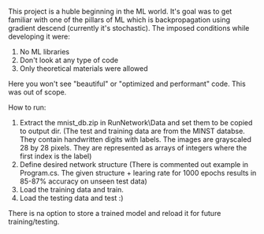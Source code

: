 This project is a huble beginning in the ML world. It's goal was to get familiar with one of the pillars of ML which is backpropagation using gradient descend (currently it's stochastic). The imposed conditions while developing it were:
1. No ML libraries
2. Don't look at any type of code
3. Only theoretical materials were allowed

Here you won't see "beautiful" or "optimized and performant" code. This was out of scope.

How to run:
1. Extract the mnist_db.zip in RunNetwork\Data and set them to be copied to output dir. (The test and training data are from the MINST databse. They contain handwritten digits with labels. The images are grayscaled 28 by 28 pixels. They are represented as arrays of integers where the first index is the label)
2. Define desired network structure (There is commented out example in Program.cs. The given structure + learing rate for 1000 epochs results in 85-87% accuracy on unseen test data)
3. Load the training data and train.
4. Load the testing data and test :)

There is na option to store a trained model and reload it for future training/testing.
